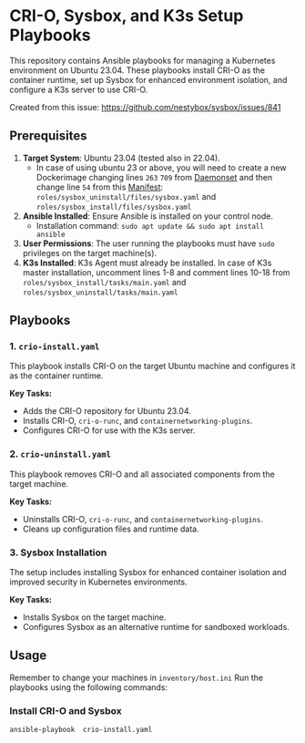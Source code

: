 # CRI-O, Sysbox, and K3s Setup Playbooks

This repository contains Ansible playbooks for managing a Kubernetes environment on Ubuntu 23.04. These playbooks install CRI-O as the container runtime, set up Sysbox for enhanced environment isolation, and configure a K3s server to use CRI-O.

Created from this issue: https://github.com/nestybox/sysbox/issues/841

## Prerequisites

1. **Target System**: Ubuntu 23.04 (tested also in 22.04).
   - In case of using ubuntu 23 or above, you will need to create a new Dockerimage changing lines `263` `709` from [Daemonset](https://github.com/nestybox/sysbox-pkgr/blob/72d84abd652983cf34b4b52f48ba9d027f9a1779/k8s/scripts/sysbox-deploy-k8s.sh) and then change line `54` from this [Manifest](https://raw.githubusercontent.com/nestybox/sysbox/master/sysbox-k8s-manifests/sysbox-install.yaml): `roles/sysbox_uninstall/files/sysbox.yaml` and `roles/sysbox_install/files/sysbox.yaml`
2. **Ansible Installed**: Ensure Ansible is installed on your control node.
   - Installation command: `sudo apt update && sudo apt install ansible`
3. **User Permissions**: The user running the playbooks must have `sudo` privileges on the target machine(s).
4. **K3s Installed**: K3s Agent must already be installed. In case of K3s master installation, uncomment lines 1-8 and comment lines 10-18 from `roles/sysbox_install/tasks/main.yaml` and `roles/sysbox_uninstall/tasks/main.yaml`

## Playbooks

### 1. `crio-install.yaml`
This playbook installs CRI-O on the target Ubuntu machine and configures it as the container runtime.

**Key Tasks:**
- Adds the CRI-O repository for Ubuntu 23.04.
- Installs CRI-O, `cri-o-runc`, and `containernetworking-plugins`.
- Configures CRI-O for use with the K3s server.

### 2. `crio-uninstall.yaml`
This playbook removes CRI-O and all associated components from the target machine.

**Key Tasks:**
- Uninstalls CRI-O, `cri-o-runc`, and `containernetworking-plugins`.
- Cleans up configuration files and runtime data.

### 3. Sysbox Installation
The setup includes installing Sysbox for enhanced container isolation and improved security in Kubernetes environments.

**Key Tasks:**
- Installs Sysbox on the target machine.
- Configures Sysbox as an alternative runtime for sandboxed workloads.

## Usage

Remember to change your machines in `inventory/host.ini`
Run the playbooks using the following commands:

### Install CRI-O and Sysbox
```bash
ansible-playbook  crio-install.yaml
